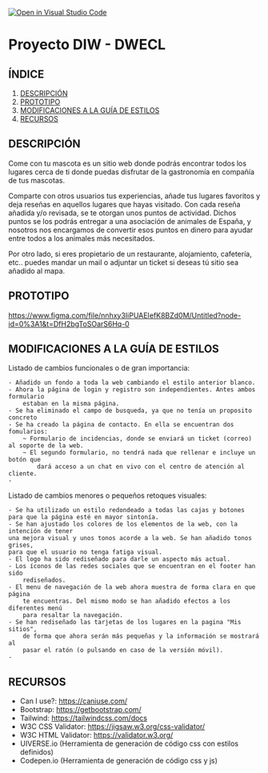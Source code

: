 [![Open in Visual Studio Code](https://classroom.github.com/assets/open-in-vscode-c66648af7eb3fe8bc4f294546bfd86ef473780cde1dea487d3c4ff354943c9ae.svg)](https://classroom.github.com/online_ide?assignment_repo_id=9712699&assignment_repo_type=AssignmentRepo)
# Proyecto DIW - DWECL

## ÍNDICE   
1. [DESCRIPCIÓN](#id1)
2. [PROTOTIPO](#id2)
3. [MODIFICACIONES A LA GUÍA DE ESTILOS](#id3)
4. [RECURSOS](#id4)

## DESCRIPCIÓN<a name="id1"></a>
Come con tu mascota es un sitio web donde podrás encontrar todos los lugares cerca de ti
donde puedas disfrutar de la gastronomía en compañía de tus mascotas.

Comparte con otros usuarios tus experiencias, añade tus lugares favoritos y deja reseñas en aquellos
lugares que hayas visitado. Con cada reseña añadida y/o revisada, se te otorgan unos puntos de actividad.
Dichos puntos se los podrás entregar a una asociación de animales de España, y nosotros nos encargamos
de convertir esos puntos en dinero para ayudar entre todos a los animales más necesitados.

Por otro lado, si eres propietario de un restaurante, alojamiento, cafetería, etc.. puedes mandar un
mail o adjuntar un ticket si deseas tú sitio sea añadido al mapa.

## PROTOTIPO<a name="id2"></a>
https://www.figma.com/file/nnhxy3IiPUAEIefK8BZd0M/Untitled?node-id=0%3A1&t=DfH2bgToSOarS6Hq-0

## MODIFICACIONES A LA GUÍA DE ESTILOS<a name="id3"></a>

Listado de cambios funcionales o de gran importancia:

    - Añadido un fondo a toda la web cambiando el estilo anterior blanco.
    - Ahora la página de login y registro son independientes. Antes ambos formulario
        estaban en la misma página.
    - Se ha eliminado el campo de busqueda, ya que no tenía un proposito concreto
    - Se ha creado la página de contacto. En ella se encuentran dos fomularios:
        ~ Formulario de incidencias, donde se enviará un ticket (correo) al soporte de la web.
        ~ El segundo formulario, no tendrá nada que rellenar e incluye un botón que
            dará acceso a un chat en vivo con el centro de atención al cliente.
    - 
   
Listado de cambios menores o pequeños retoques visuales:

    - Se ha utilizado un estilo redondeado a todas las cajas y botones para que la página esté en mayor sintonía.
    - Se han ajustado los colores de los elementos de la web, con la intención de tener
    una mejora visual y unos tonos acorde a la web. Se han añadido tonos grises,
    para que el usuario no tenga fatiga visual.
    - El logo ha sido rediseñado para darle un aspecto más actual.
    - Los íconos de las redes sociales que se encuentran en el footer han sido
        rediseñados.
    - El menu de navegación de la web ahora muestra de forma clara en que página
        te encuentras. Del mismo modo se han añadido efectos a los diferentes menú
        para resaltar la navegación.
    - Se han rediseñado las tarjetas de los lugares en la pagina "Mis sitios",
        de forma que ahora serán más pequeñas y la información se mostrará al 
        pasar el ratón (o pulsando en caso de la versión móvil).
    -
## RECURSOS<a name="id4"></a>
- Can I use?: https://caniuse.com/
- Bootstrap: https://getbootstrap.com/
- Tailwind: https://tailwindcss.com/docs
- W3C CSS Validator: https://jigsaw.w3.org/css-validator/
- W3C HTML Validator: https://validator.w3.org/
- UIVERSE.io (Herramienta de generación de código css con estilos definidos)
- Codepen.io (Herramienta de generación de código css y js)
